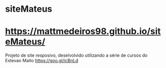 # siteMateus
# https://mattmedeiros98.github.io/siteMateus/
Projeto de site resposivo, deselvolvido utilizando a série de cursos do Estevan Maito https://goo.gl/icBnLd
